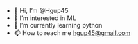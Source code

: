 - 👋 Hi, I’m @Hgup45
- 👀 I’m interested in ML
- 🌱 I’m currently learning python
- 📫 How to reach me hgup45@gmail.com

<!---
Hgup45/Hgup45 is a ✨ special ✨ repository because its `README.md` (this file) appears on your GitHub profile.
You can click the Preview link to take a look at your changes.
--->
